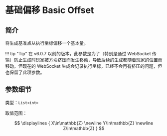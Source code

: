 # 基础偏移 Basic Offset

## 简介

将生成基准点从执行坐标偏移一个基本量。

!!! tip "Tip"
    在 v6.0.7 以前的版本，此参数是为了（特别是通过 WebSocket 传输）防止生成时玩家被方块挤压而发生移动，导致后续的生成都随着玩家的位置而移动。但现在的 WebSocket 生成会记录执行坐标，已经不会再有挤压的问题，但也保留了此项参数。

## 参数细节
类型：`List<int>`

取值范围：

$$
\displaylines {
             X\in\mathbb{Z}
    \newline Y\in\mathbb{Z}
    \newline Z\in\mathbb{Z}
}
$$